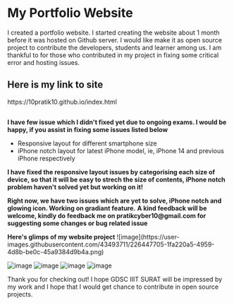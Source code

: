 <h1>My Portfolio Website</h2>
I created a portfolio website. I started creating the website about 1 month before it was hosted on Github server. I would like make it as open source project to contribute the developers, students and learner among us. I am thankful to for those who contributed in my project in fixing some critical error and hosting issues.
<h2>Here is my link to site</h2>
https://10pratik10.github.io/index.html
<h2></h2>
<b>I have few issue which I didn't fixed yet due to ongoing exams. I would be happy, if you assist in fixing some issues listed below</b>
<p></p>
<ul>
<li>Responsive layout for different smartphone size</li>
<li>iPhone notch layout for latest iPhone model, ie, iPhone 14 and previous iPhone respectively</li>
</ul>
<p></p>
<b>I have fixed the responsive layout issues by categorising each size of device, so that it will be easy to strech the  size of contents, iPhone notch problem haven't solved yet but working on it!</b>
<p></p>
<b>Right now, we have two issues which are yet to solve, iPhone notch and glowing icon. Working on gradiant feature.</b>
<b>A kind feedback will be welcome, kindly do feedback me on pratikcyber10@gmail.com for suggesting some changes or bug related issue</b>
<p></p>
<b>Here's glimps of my website project</b>
![image](https://user-images.githubusercontent.com/43493711/226447705-1fa220a5-4959-4d8b-be0c-45a9384d9b4a.png)

![image](https://user-images.githubusercontent.com/43493711/226364779-cc03927a-a066-48be-aada-3586e131a756.png)
![image](https://user-images.githubusercontent.com/43493711/226364876-463fa662-c344-4c12-9666-9bceed7cc64c.png)
![image](https://user-images.githubusercontent.com/43493711/226364917-3f5e0d96-523f-400d-97b2-ca525cf7dee4.png)
![image](https://user-images.githubusercontent.com/43493711/226364972-ee0ba76b-1d7d-47c0-96ae-ab7c23c045b9.png)

Thank you for checking out! I hope GDSC IIIT SURAT will be impressed by my work and I hope that I would get chance to contribute in open source projects.








